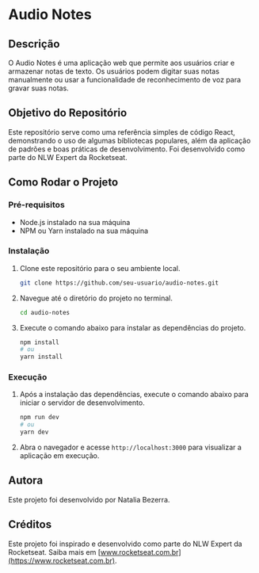 # Audio Notes

## Descrição

O Audio Notes é uma aplicação web que permite aos usuários criar e armazenar notas de texto. Os usuários podem digitar suas notas manualmente ou usar a funcionalidade de reconhecimento de voz para gravar suas notas.

## Objetivo do Repositório

Este repositório serve como uma referência simples de código React, demonstrando o uso de algumas bibliotecas populares, além da aplicação de padrões e boas práticas de desenvolvimento. Foi desenvolvido como parte do NLW Expert da Rocketseat.

## Como Rodar o Projeto

### Pré-requisitos

- Node.js instalado na sua máquina
- NPM ou Yarn instalado na sua máquina

### Instalação

1. Clone este repositório para o seu ambiente local.
   
   ```bash
   git clone https://github.com/seu-usuario/audio-notes.git
   ```

2. Navegue até o diretório do projeto no terminal.

   ```bash
   cd audio-notes
   ```

3. Execute o comando abaixo para instalar as dependências do projeto.

   ```bash
   npm install
   # ou
   yarn install
   ```

### Execução

1. Após a instalação das dependências, execute o comando abaixo para iniciar o servidor de desenvolvimento.

   ```bash
   npm run dev
   # ou
   yarn dev
   ```

2. Abra o navegador e acesse `http://localhost:3000` para visualizar a aplicação em execução.

## Autora

Este projeto foi desenvolvido por Natalia Bezerra.

## Créditos

Este projeto foi inspirado e desenvolvido como parte do NLW Expert da Rocketseat. Saiba mais em [www.rocketseat.com.br](https://www.rocketseat.com.br).
